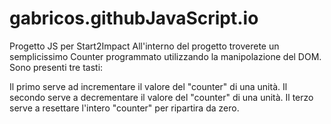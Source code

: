 # gabricos.githubJavaScript.io
Progetto JS per Start2Impact
All'interno del progetto troverete un semplicissimo Counter programmato utilizzando la manipolazione del DOM. Sono presenti tre tasti:

Il primo serve ad incrementare il valore del "counter" di una unità.
Il secondo serve a decrementare il valore del "counter" di una unità.
Il terzo serve a resettare l'intero "counter" per ripartira da zero.
